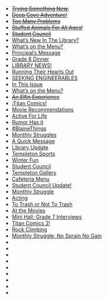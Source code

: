 - ~~[Trying Something New.](https://medium.com/tssm/trying-something-new-bcaa02437dfc)~~
- ~~[Deep Cove Adventure!](https://medium.com/tssm/deep-cove-adventure-1d656573ad83)~~
- ~~[Toe Many Problems](https://medium.com/tssm/toe-many-problems-67c9a26875c9&&&3)~~
- ~~[Stuffed Animals For All Ages!](https://medium.com/tssm/stuffed-animals-are-for-all-ages-1deb84da9063)~~
- ~~[Student Council](https://medium.com/tssm/student-council-1c7509a45fff&&&1)~~
- [What’s New In The Library?](https://medium.com/tssm/whats-new-in-the-library-17e7a5e6d216)
- [What’s on the Menu?](https://medium.com/tssm/whats-on-the-menu-efc6bf0ba4e0)
- [Principal’s Message](https://medium.com/tssm/principals-message-6ed57d139356)
- [Grade 8 Dinner](https://medium.com/tssm/grade-8-dinner-aa28f5358eca)
- [LIBRARY NEWS!](https://medium.com/tssm/library-news-4570fba18934)
- [Running Their Hearts Out](https://medium.com/tssm/running-their-hearts-out-ee3472b27aa6)
- [SEEKING ENGINEERABLES](https://medium.com/tssm/seeking-engineerables-beea527801ff)
- [In This Issue](https://medium.com/tssm/in-this-issue-b6c2b618a262)
- [What’s on the Menu?](https://medium.com/tssm/whats-on-the-menu-a5a435c4dcb3)
- ~~[An Elfin Experience](https://medium.com/tssm/an-elfin-experience-a91bf748a1d5)~~
- [¡Titan Comics!](https://medium.com/tssm/titan-comics-4342a9a56691)
- [Movie Recommendations](https://medium.com/tssm/movie-recommendations-9f962e868f6e)
- [Active For Life](https://medium.com/tssm/active-for-life-fc49eef25bfe)
- [Rumor Has it](https://medium.com/tssm/rumor-has-it-f4efeffd532f)
- [#BlaineThings](https://medium.com/tssm/blainethings-7639351aacbc)
- [Monthly Struggles](https://medium.com/tssm/monthly-struggles-800c293cce7d)
- [A Quick Message](https://medium.com/tssm/a-quick-message-874577d14b8)
- [Library Update](https://medium.com/tssm/library-update-1a3c70b1c674)
- [Templeton Sports](https://medium.com/tssm/templeton-sports-3d00708fa022)
- [Winter Fun](https://medium.com/tssm/winter-fun-a548ec788573&&&1)
- [Student Council](https://medium.com/tssm/student-council-c9af73810ae1)
- [Templeton Gallery](https://medium.com/tssm/templeton-gallery-e1656a29a6b1)
- [Cafeteria Menu](https://medium.com/tssm/cafeteria-menu-1e0302bba4f8)
- [Student Council Update!](https://medium.com/tssm/student-council-update-d1593b428bb0)
- [Monthly Struggle](https://medium.com/tssm/monthly-struggle-e8841cfe6768)
- [Acting](https://medium.com/tssm/acting-d5ba63a6c7ea)
- [To Trash or Not To Trash](https://medium.com/tssm/waste-disposal-a8fcf5edadf1)
- [At the Movies](https://medium.com/tssm/at-the-movies-b59b0a13f233)
- [Mini Hall: Grade 7 Interviews](https://medium.com/tssm/mini-hall-grade-7-interviews-492cceb9f282)
- [Titan Comics 2!](https://medium.com/tssm/titan-comics-2-e4e6ae74135d)
- [Rock Climbing](https://medium.com/tssm/rock-climbing-dccea12943f3)
- [Monthly Struggle: No Sprain No Gain](https://medium.com/@templetonmagazine/26e0920a75fe)
- []()
- []()
- []()
- []()
- []()
- []()
- []()
- []()
- []()
